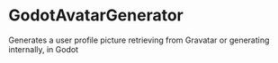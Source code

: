 # GodotAvatarGenerator
Generates a user profile picture retrieving from Gravatar or generating internally, in Godot
